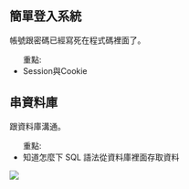 <h2>簡單登入系統</h2>

帳號跟密碼已經寫死在程式碼裡面了。
<ul>重點:
<li>Session與Cookie</li>
</ul>

<h2>串資料庫</h2>
跟資料庫溝通。
<ul>重點:
<li>知道怎麼下 SQL 語法從資料庫裡面存取資料</li>
</ul>
<img src='http://g.recordit.co/vhLOEwNctP.gif'>
